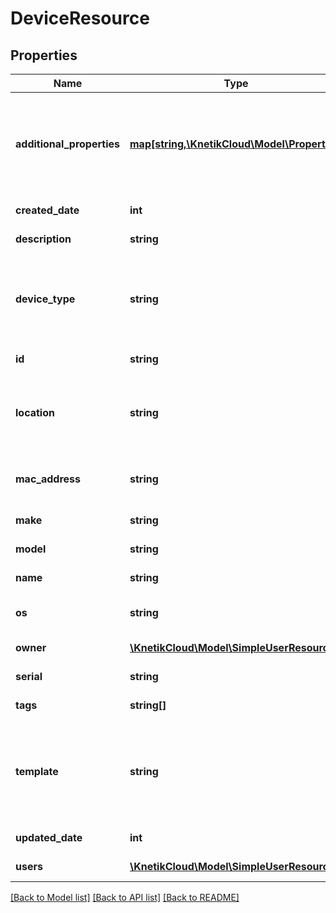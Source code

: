 # DeviceResource

## Properties
Name | Type | Description | Notes
------------ | ------------- | ------------- | -------------
**additional_properties** | [**map[string,\KnetikCloud\Model\Property]**](Property.md) | A map of additional properties, keyed on the property name.  Must match the names and types defined in the template if one is specified | [optional] 
**created_date** | **int** | The date the device log was created | [optional] 
**description** | **string** | The description of the device | [optional] 
**device_type** | **string** | The type of device. Use mobile to specifically register mobile devices. This particular type will be used to send and receive notifications | [optional] 
**id** | **string** | The unique ID for this device | [optional] 
**location** | **string** | The physical location of the device, coordinates or named place (office, living room, etc) | [optional] 
**mac_address** | **string** | The MAC (media access control) address of the device | [optional] 
**make** | **string** | The make of the device | [optional] 
**model** | **string** | The model of the device | [optional] 
**name** | **string** | The name of the device | [optional] 
**os** | **string** | The OS (operating system) on the device | [optional] 
**owner** | [**\KnetikCloud\Model\SimpleUserResource**](SimpleUserResource.md) | The user that owns the device | [optional] 
**serial** | **string** | The serial number of the device | [optional] 
**tags** | **string[]** | Random tags to facilitate search | [optional] 
**template** | **string** | Use to describe and validate custom properties (custom schema). May be null and no validation of additional_properties will be done | [optional] 
**updated_date** | **int** | The date the device log was updated | [optional] 
**users** | [**\KnetikCloud\Model\SimpleUserResource[]**](SimpleUserResource.md) | The users currently using the device | [optional] 

[[Back to Model list]](../README.md#documentation-for-models) [[Back to API list]](../README.md#documentation-for-api-endpoints) [[Back to README]](../README.md)


